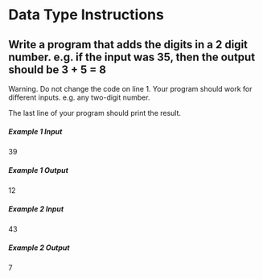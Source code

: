 # Data Type Instructions
## Write a program that adds the digits in a 2 digit number. e.g. if the input was 35, then the output should be 3 + 5 = 8

Warning. Do not change the code on line 1. Your program should work for different inputs. e.g. any two-digit number.

The last line of your program should print the result.

##### Example 1 Input
39

##### Example 1 Output
12

##### Example 2 Input
43

##### Example 2 Output
7